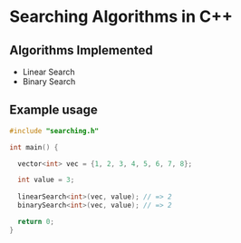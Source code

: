 # Searching Algorithms in C++
## Algorithms Implemented
- Linear Search
- Binary Search

## Example usage
```cpp
#include "searching.h"

int main() {

  vector<int> vec = {1, 2, 3, 4, 5, 6, 7, 8};

  int value = 3;
  
  linearSearch<int>(vec, value); // => 2
  binarySearch<int>(vec, value); // => 2

  return 0;
}
```
